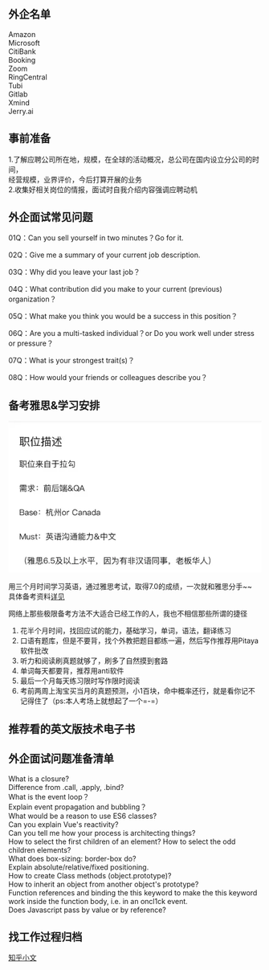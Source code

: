 ## 外企名单              
Amazon  
Microsoft                   
CitiBank                   
Booking    
Zoom        
RingCentral     
Tubi  
Gitlab  
Xmind       
Jerry.ai                            
## 事前准备
1.了解应聘公司所在地，规模，在全球的活动概况，总公司在国内设立分公司的时间，        
经营规模，业界评价，今后打算开展的业务      
2.收集好相关岗位的情报，面试时自我介绍内容强调应聘动机     
 
## 外企面试常见问题
01Q：Can you sell yourself in two minutes？Go for it.           

02Q：Give me a summary of your current job description.               

03Q：Why did you leave your last job？                  

04Q：What contribution did you make to your current (previous) organization？           

05Q：What make you think you would be a success in this position？          

06Q：Are you a multi-tasked individual？or
Do you work well under stress or pressure？

07Q：What is your strongest trait(s)？          

08Q：How would your friends or colleagues describe you？

## 备考雅思&学习安排

<img src="https://github.com/nibilin33/frontend-blog/raw/master/press/guide/img/picture_compress.webp">

用三个月时间学习英语，通过雅思考试，取得7.0的成绩，一次就和雅思分手~~                           
具体备考资料[详见](https://github.com/nibilin33/IELTS)      
             
网络上那些极限备考方法不大适合已经工作的人，我也不相信那些所谓的捷径              
1. 花半个月时间，找回应试的能力，基础学习，单词，语法，翻译练习    
2. 口语有题库，但是不要背，找个外教把题目都练一遍，然后写作推荐用Pitaya软件批改       
3. 听力和阅读刷真题就够了，刷多了自然摸到套路       
4. 单词每天都要背，推荐用anti软件
5. 最后一个月每天练习限时写作限时阅读  
6. 考前两周上淘宝买当月的真题预测，小1百块，命中概率还行，就是看你记不记得住了（ps:本人考场上就想起了一个=-=）     
                                     
## 推荐看的英文版技术电子书         

## 外企面试问题准备清单      
What is a closure?      
Difference from .call, .apply, .bind?     
What is the event loop？  
Explain event propagation and bubbling？        
What would be a reason to use ES6 classes?     
Can you explain Vue's reactivity?     
Can you tell me how your process is architecting things?            
How to select the first children of an element? How to select the odd children elements?                
What does box-sizing: border-box do?            
Explain absolute/relative/fixed positioning.            
How to create Class methods (object.prototype)?             
How to inherit an object from another object's prototype?               
Function references and binding the this keyword to make the this keyword work inside the function body, i.e. in an oncl1ck event.          
Does Javascript pass by value or by reference?              

## 找工作过程归档        
[知乎小文](https://zhuanlan.zhihu.com/p/586107939)      
